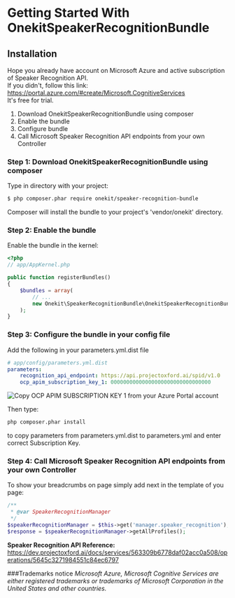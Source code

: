 Getting Started With OnekitSpeakerRecognitionBundle
==================================

## Installation

Hope you already have account on Microsoft Azure and active subscription of Speaker Recognition API.  
If you didn't, follow this link: https://portal.azure.com/#create/Microsoft.CognitiveServices  
It's free for trial.

1. Download OnekitSpeakerRecognitionBundle using composer
2. Enable the bundle
3. Configure bundle
4. Call Microsoft Speaker Recognition API endpoints from your own Controller

### Step 1: Download OnekitSpeakerRecognitionBundle using composer
Type in directory with your project:

``` bash
$ php composer.phar require onekit/speaker-recognition-bundle
```

Composer will install the bundle to your project's 'vendor/onekit' directory.

### Step 2: Enable the bundle

Enable the bundle in the kernel:

``` php
<?php
// app/AppKernel.php

public function registerBundles()
{
    $bundles = array(
        // ...
        new Onekit\SpeakerRecognitionBundle\OnekitSpeakerRecognitionBundle()
    );
}
```

### Step 3: Configure the bundle in your config file

Add the following in your parameters.yml.dist file

``` yaml
# app/config/parameters.yml.dist
parameters:
    recognition_api_endpoint: https://api.projectoxford.ai/spid/v1.0
    ocp_apim_subscription_key_1: 00000000000000000000000000000000
```
![Copy OCP APIM SUBSCRIPTION KEY 1 from your Azure Portal account](https://raw.githubusercontent.com/onekit/speaker-recognition-bundle/master/Resources/public/img/key.png)


Then type:  
``` bash
php composer.phar install
```  
to copy parameters from parameters.yml.dist to parameters.yml and enter correct Subscription Key.

### Step 4: Call Microsoft Speaker Recognition API endpoints from your own Controller

To show your breadcrumbs on page simply add next in the template of you page:

``` php
/**
 * @var SpeakerRecognitionManager
 */
$speakerRecognitionManager = $this->get('manager.speaker_recognition');
$response = $speakerRecognitionManager->getAllProfiles();
```

**Speaker Recognition API Reference:** 
https://dev.projectoxford.ai/docs/services/563309b6778daf02acc0a508/operations/5645c3271984551c84ec6797

###Trademarks notice
*Microsoft Azure, Microsoft Cognitive Services are either registered trademarks or trademarks of Microsoft Corporation in the United States and other countries.*